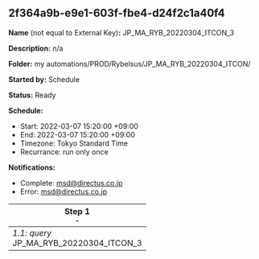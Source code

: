 ## 2f364a9b-e9e1-603f-fbe4-d24f2c1a40f4

**Name** (not equal to External Key)**:** JP_MA_RYB_20220304_ITCON_3

**Description:** n/a

**Folder:** my automations/PROD/Rybelsus/JP_MA_RYB_20220304_ITCON/

**Started by:** Schedule

**Status:** Ready

**Schedule:**

* Start: 2022-03-07 15:20:00 +09:00
* End: 2022-03-07 15:20:00 +09:00
* Timezone: Tokyo Standard Time
* Recurrance: run only once

**Notifications:**

* Complete: msd@directus.co.jp
* Error: msd@directus.co.jp

| Step 1<br>_<small>-</small>_ |
| --- |
| _1.1: query_<br>JP_MA_RYB_20220304_ITCON_3 |
